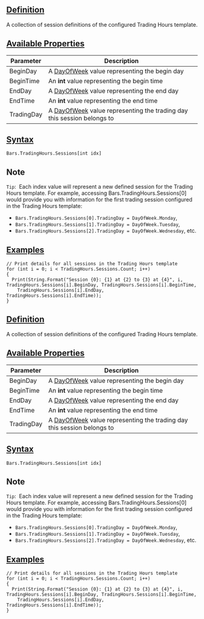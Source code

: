 ## [Definition](https://developer.ninjatrader.com/docs/desktop/tradinghours_sessions\#definition)

A collection of session definitions of the configured Trading Hours template.

## [Available Properties](https://developer.ninjatrader.com/docs/desktop/tradinghours_sessions\#available-properties)

| Parameter | Description |
| --- | --- |
| BeginDay | A [DayOfWeek](https://msdn.microsoft.com/en-us/library/system.dayofweek(v=vs.90).aspx) value representing the begin day |
| BeginTime | An **int** value representing the begin time |
| EndDay | A [DayOfWeek](https://msdn.microsoft.com/en-us/library/system.dayofweek(v=vs.90).aspx) value representing the end day |
| EndTime | An **int** value representing the end time |
| TradingDay | A [DayOfWeek](https://msdn.microsoft.com/en-us/library/system.dayofweek(v=vs.90).aspx) value representing the trading day this session belongs to |

## [Syntax](https://developer.ninjatrader.com/docs/desktop/tradinghours_sessions\#syntax)

`Bars.TradingHours.Sessions[int idx]`

## Note

`Tip`:  Each index value will represent a new defined session for the Trading Hours template. For example, accessing Bars.TradingHours.Sessions\[0\] would provide you with information for the first trading session configured in the Trading Hours template:

- `Bars.TradingHours.Sessions[0].TradingDay = DayOfWeek.Monday`,
- `Bars.TradingHours.Sessions[1].TradingDay = DayOfWeek.Tuesday`,
- `Bars.TradingHours.Sessions[2].TradingDay = DayOfWeek.Wednesday`, etc.

## [Examples](https://developer.ninjatrader.com/docs/desktop/tradinghours_sessions\#examples)

```jsx-150469391 csharp
// Print details for all sessions in the Trading Hours template
for (int i = 0; i < TradingHours.Sessions.Count; i++)
{
  Print(String.Format("Session {0}: {1} at {2} to {3} at {4}", i, TradingHours.Sessions[i].BeginDay, TradingHours.Sessions[i].BeginTime,
    TradingHours.Sessions[i].EndDay, TradingHours.Sessions[i].EndTime));
}

```

## [Definition](https://developer.ninjatrader.com/docs/desktop/tradinghours_sessions\#definition)

A collection of session definitions of the configured Trading Hours template.

## [Available Properties](https://developer.ninjatrader.com/docs/desktop/tradinghours_sessions\#available-properties)

| Parameter | Description |
| --- | --- |
| BeginDay | A [DayOfWeek](https://msdn.microsoft.com/en-us/library/system.dayofweek(v=vs.90).aspx) value representing the begin day |
| BeginTime | An **int** value representing the begin time |
| EndDay | A [DayOfWeek](https://msdn.microsoft.com/en-us/library/system.dayofweek(v=vs.90).aspx) value representing the end day |
| EndTime | An **int** value representing the end time |
| TradingDay | A [DayOfWeek](https://msdn.microsoft.com/en-us/library/system.dayofweek(v=vs.90).aspx) value representing the trading day this session belongs to |

## [Syntax](https://developer.ninjatrader.com/docs/desktop/tradinghours_sessions\#syntax)

`Bars.TradingHours.Sessions[int idx]`

## Note

`Tip`:  Each index value will represent a new defined session for the Trading Hours template. For example, accessing Bars.TradingHours.Sessions\[0\] would provide you with information for the first trading session configured in the Trading Hours template:

- `Bars.TradingHours.Sessions[0].TradingDay = DayOfWeek.Monday`,
- `Bars.TradingHours.Sessions[1].TradingDay = DayOfWeek.Tuesday`,
- `Bars.TradingHours.Sessions[2].TradingDay = DayOfWeek.Wednesday`, etc.

## [Examples](https://developer.ninjatrader.com/docs/desktop/tradinghours_sessions\#examples)

```jsx-150469391 csharp
// Print details for all sessions in the Trading Hours template
for (int i = 0; i < TradingHours.Sessions.Count; i++)
{
  Print(String.Format("Session {0}: {1} at {2} to {3} at {4}", i, TradingHours.Sessions[i].BeginDay, TradingHours.Sessions[i].BeginTime,
    TradingHours.Sessions[i].EndDay, TradingHours.Sessions[i].EndTime));
}

```
